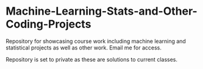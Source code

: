 # Machine-Learning-Stats-and-Other-Coding-Projects
Repository for showcasing course work including machine learning and statistical projects as well as other work. Email me for access.

Repository is set to private as these are solutions to current classes.
